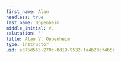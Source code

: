 ```yaml
---
first_name: Alan
headless: true
last_name: Oppenheim
middle_initial: V.
salutation: ''
title: Alan V. Oppenheim
type: instructor
uid: e375d565-270c-0d19-9532-fa4b28cf4b5c
---
```

